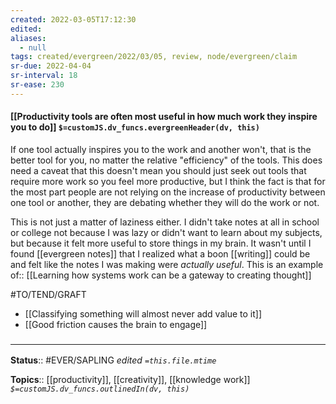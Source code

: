 ```yaml
---
created: 2022-03-05T17:12:30 
edited: 
aliases:
  - null
tags: created/evergreen/2022/03/05, review, node/evergreen/claim
sr-due: 2022-04-04
sr-interval: 18
sr-ease: 230
---
```


#### [[Productivity tools are often most useful in how much work they inspire you to do]] `$=customJS.dv_funcs.evergreenHeader(dv, this)`

If one tool actually inspires you to the work and another won't, that is the better tool for you, no matter the relative "efficiency" of the tools.
This does need a caveat that this doesn't mean you should just seek out tools that require more work so you feel more productive, but
I think the fact is that for the most part people are not relying on the increase of productivity between one tool or another, they are debating whether they will do the work or not.

This is not just a matter of laziness either. 
I didn't take notes at all in school or college not because I was lazy or didn't want to learn about my subjects, but because it felt more useful to store things in my brain.
It wasn't until I found [[evergreen notes]] that I realized what a boon [[writing]] could be
and felt like the notes I was making were *actually useful*.
This is an 
example of:: [[Learning how systems work can be a gateway to creating thought]]

#TO/TEND/GRAFT 
- [[Classifying something will almost never add value to it]]
- [[Good friction causes the brain to engage]]

### <hr class="footnote"/>

**Status**:: #EVER/SAPLING 
*edited `=this.file.mtime`*

**Topics**:: [[productivity]], [[creativity]], [[knowledge work]]
*`$=customJS.dv_funcs.outlinedIn(dv, this)`*

